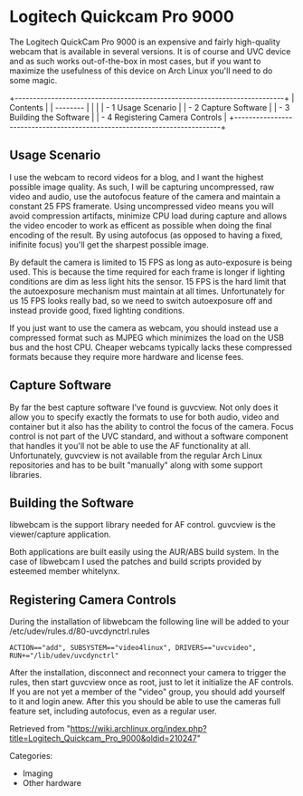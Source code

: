 Logitech Quickcam Pro 9000
==========================

The Logitech QuickCam Pro 9000 is an expensive and fairly high-quality
webcam that is available in several versions. It is of course and UVC
device and as such works out-of-the-box in most cases, but if you want
to maximize the usefulness of this device on Arch Linux you'll need to
do some magic.

+--------------------------------------------------------------------------+
| Contents                                                                 |
| --------                                                                 |
|                                                                          |
| -   1 Usage Scenario                                                     |
| -   2 Capture Software                                                   |
| -   3 Building the Software                                              |
| -   4 Registering Camera Controls                                        |
+--------------------------------------------------------------------------+

Usage Scenario
--------------

I use the webcam to record videos for a blog, and I want the highest
possible image quality. As such, I will be capturing uncompressed, raw
video and audio, use the autofocus feature of the camera and maintain a
constant 25 FPS framerate. Using uncompressed video means you will avoid
compression artifacts, minimize CPU load during capture and allows the
video encoder to work as efficent as possible when doing the final
encoding of the result. By using autofocus (as opposed to having a
fixed, inifinite focus) you'll get the sharpest possible image.

By default the camera is limited to 15 FPS as long as auto-exposure is
being used. This is because the time required for each frame is longer
if lighting conditions are dim as less light hits the sensor. 15 FPS is
the hard limit that the autoexposure mechanism must maintain at all
times. Unfortunately for us 15 FPS looks really bad, so we need to
switch autoexposure off and instead provide good, fixed lighting
conditions.

If you just want to use the camera as webcam, you should instead use a
compressed format such as MJPEG which minimizes the load on the USB bus
and the host CPU. Cheaper webcams typically lacks these compressed
formats because they require more hardware and license fees.

Capture Software
----------------

By far the best capture software I've found is guvcview. Not only does
it allow you to specify exactly the formats to use for both audio, video
and container but it also has the ability to control the focus of the
camera. Focus control is not part of the UVC standard, and without a
software component that handles it you'll not be able to use the AF
functionality at all. Unfortunately, guvcview is not available from the
regular Arch Linux repositories and has to be built "manually" along
with some support libraries.

Building the Software
---------------------

libwebcam is the support library needed for AF control. guvcview is the
viewer/capture application.

Both applications are built easily using the AUR/ABS build system. In
the case of libwebcam I used the patches and build scripts provided by
esteemed member whitelynx.

Registering Camera Controls
---------------------------

During the installation of libwebcam the following line will be added to
your /etc/udev/rules.d/80-uvcdynctrl.rules

    ACTION=="add", SUBSYSTEM=="video4linux", DRIVERS=="uvcvideo", RUN+="/lib/udev/uvcdynctrl"

After the installation, disconnect and reconnect your camera to trigger
the rules, then start guvcview once as root, just to let it initialize
the AF controls. If you are not yet a member of the "video" group, you
should add yourself to it and login anew. After this you should be able
to use the cameras full feature set, including autofocus, even as a
regular user.

Retrieved from
"https://wiki.archlinux.org/index.php?title=Logitech_Quickcam_Pro_9000&oldid=210247"

Categories:

-   Imaging
-   Other hardware

